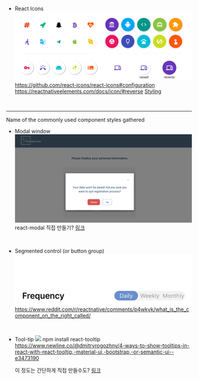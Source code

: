 - React Icons
![](./img/react-icons.png)
https://github.com/react-icons/react-icons#configuration
https://reactnativeelements.com/docs/icon/#reverse
[Styling](https://stackoverflow.com/questions/56636280/how-to-style-react-icons)

<br>

---

Name of the commonly used component styles gathered

- Modal window
  ![](./img/modal_window.png)
  react-modal
  직접 만들기? [링크](https://medium.com/@bestseob93/%ED%9A%A8%EC%9C%A8%EC%A0%81%EC%9D%B8-%EB%A6%AC%EC%95%A1%ED%8A%B8-%EB%AA%A8%EB%8B%AC-react-modal-%EB%A7%8C%EB%93%A4%EA%B8%B0-bd003458e9d)

<br>

- Segmented control (or button group)
  ![](./img/segmented_control.png)
  https://www.reddit.com/r/reactnative/comments/p4wkyk/what_is_the_component_on_the_right_called/

<br>

- Tool-tip
![](tooltip.png)
npm install react-tooltip
https://www.newline.co/@dmitryrogozhny/4-ways-to-show-tooltips-in-react-with-react-tooltip,-material-ui,-bootstrap,-or-semantic-ui--e3473190

  이 정도는 간단하게 직접 만들수도? [링크](https://velog.io/@altmshfkgudtjr/Custom-Tooltip-%EC%A0%9C%EC%9E%91%EA%B8%B0)